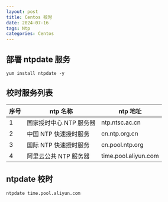 ```yaml
---
layout: post
title: Centos 校时
date: 2024-07-16
tags: Ntp
categories: Centos
---
```


## 部署 ntpdate 服务

```shell
yum install ntpdate -y
```

## 校时服务列表

| 序号 | ntp 名称                | ntp 地址             |
| ---- | ----------------------- | -------------------- |
| 1    | 国家授时中心 NTP 服务器 | ntp.ntsc.ac.cn       |
| 2    | 中国 NTP 快速授时服务   | cn.ntp.org.cn        |
| 3    | 国际 NTP 快速授时服务   | cn.pool.ntp.org      |
| 4    | 阿里云公共 NTP 服务器   | time.pool.aliyun.com |

## ntpdate 校时

```shell
ntpdate time.pool.aliyun.com
```
